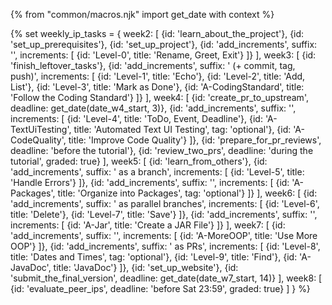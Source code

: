 {% from "common/macros.njk" import get_date with context %}

{% set weekly_ip_tasks = {
week2: [
  {id: 'learn_about_the_project'},
  {id: 'set_up_prerequisites'},
  {id: 'set_up_project'},
  {id: 'add_increments', suffix: '', increments: [
    {id: 'Level-0', title: 'Rename, Greet, Exit'}
  ]}
],
week3: [
  {id: 'finish_leftover_tasks'},
  {id: 'add_increments', suffix: ' (+ commit, tag, push)', increments: [
    {id: 'Level-1', title: 'Echo'},
    {id: 'Level-2', title: 'Add, List'},
    {id: 'Level-3', title: 'Mark as Done'},
    {id: 'A-CodingStandard', title: 'Follow the Coding Standard'}
  ]}
],
week4: [
  {id: 'create_pr_to_upstream', deadline: get_date(date_w4_start, 3)},
  {id: 'add_increments', suffix: '', increments: [
    {id: 'Level-4', title: 'ToDo, Event, Deadline'},
    {id: 'A-TextUiTesting', title: 'Automated Text UI Testing', tag: 'optional'},
    {id: 'A-CodeQuality', title: 'Improve Code Quality'}
  ]},
  {id: 'prepare_for_pr_reviews', deadline: 'before the tutorial'},
  {id: 'review_two_prs', deadline: 'during the tutorial', graded: true}
],
week5: [
  {id: 'learn_from_others'},
  {id: 'add_increments', suffix: ' as a branch', increments:  [
    {id: 'Level-5', title: 'Handle Errors'}
  ]},
  {id: 'add_increments', suffix: '', increments:  [
    {id: 'A-Packages', title: 'Organize into Packages', tag: 'optional'}
  ]}
],
week6: [
  {id: 'add_increments', suffix: ' as parallel branches', increments:  [
    {id: 'Level-6', title: 'Delete'},
    {id: 'Level-7', title: 'Save'}
  ]},
  {id: 'add_increments', suffix: '', increments:  [
    {id: 'A-Jar', title: 'Create a JAR File'}
  ]}
],
week7: [
  {id: 'add_increments', suffix: '', increments:  [
    {id: 'A-MoreOOP', title: 'Use More OOP'}
  ]},
    {id: 'add_increments', suffix: ' as PRs', increments:  [
    {id: 'Level-8', title: 'Dates and Times', tag: 'optional'},
    {id: 'Level-9', title: 'Find'},
    {id: 'A-JavaDoc', title: 'JavaDoc'}
  ]},
  {id: 'set_up_website'},
  {id: 'submit_the_final_version', deadline:  get_date(date_w7_start, 14)}
],
week8: [
  {id: 'evaluate_peer_ips', deadline: 'before Sat 23:59', graded: true}
]
} %}
